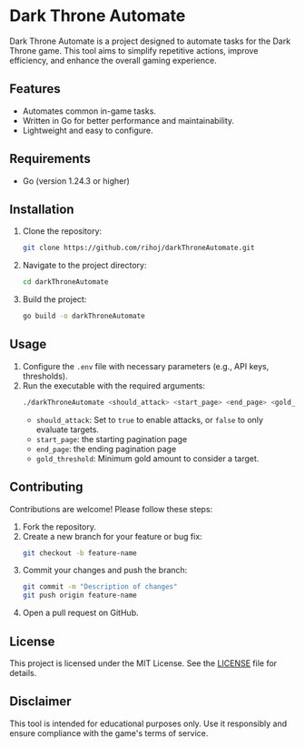 # Dark Throne Automate

Dark Throne Automate is a project designed to automate tasks for the Dark Throne game. This tool aims to simplify repetitive actions, improve efficiency, and enhance the overall gaming experience.

## Features

- Automates common in-game tasks.
- Written in Go for better performance and maintainability.
- Lightweight and easy to configure.

## Requirements

- Go (version 1.24.3 or higher)

## Installation

1. Clone the repository:
   ```bash
   git clone https://github.com/rihoj/darkThroneAutomate.git
   ```
2. Navigate to the project directory:
   ```bash
   cd darkThroneAutomate
   ```
3. Build the project:
   ```bash
   go build -o darkThroneAutomate
   ```

## Usage

1. Configure the `.env` file with necessary parameters (e.g., API keys, thresholds).
2. Run the executable with the required arguments:
   ```bash
   ./darkThroneAutomate <should_attack> <start_page> <end_page> <gold_threshold>
   ```
   - `should_attack`: Set to `true` to enable attacks, or `false` to only evaluate targets.
   - `start_page`: the starting pagination page
   - `end_page`: the ending pagination page
   - `gold_threshold`: Minimum gold amount to consider a target.

## Contributing

Contributions are welcome! Please follow these steps:

1. Fork the repository.
2. Create a new branch for your feature or bug fix:
   ```bash
   git checkout -b feature-name
   ```
3. Commit your changes and push the branch:
   ```bash
   git commit -m "Description of changes"
   git push origin feature-name
   ```
4. Open a pull request on GitHub.

## License

This project is licensed under the MIT License. See the [LICENSE](LICENSE) file for details.

## Disclaimer

This tool is intended for educational purposes only. Use it responsibly and ensure compliance with the game's terms of service.
